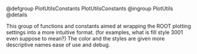 @defgroup PlotUtilsConstants PlotUtilsConstants
@ingroup  PlotUtils
@details

This group of functions and constants aimed at wrapping the ROOT plotting
settings into a more intuitive format. (for examples, what is fill style 3001
even suppose to mean?) The color and the styles are given more descriptive names
ease of use and debug.
